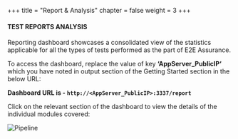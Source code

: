 +++
title = "Report & Analysis"
chapter = false
weight = 3
+++

#### TEST REPORTS ANALYSIS
Reporting dashboard showcases a consolidated view of the statistics applicable for all the types of tests performed as the part of E2E Assurance. 

To access the dashboard, replace the value of key **‘AppServer_PublicIP‘** which you have noted in output section of the Getting Started section in the below URL: 


**Dashboard URL is - `http://<AppServer_PublicIP>:3337/report`**

Click on the relevant section of the dashboard to view the details of the individual modules covered:

![Pipeline](/images/module5/module-5-5.png)











